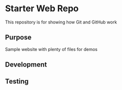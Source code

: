 # Starter Web Repo

This repository is for showing how Git and GitHub work

## Purpose

Sample website with plenty of files for demos

## Development


## Testing